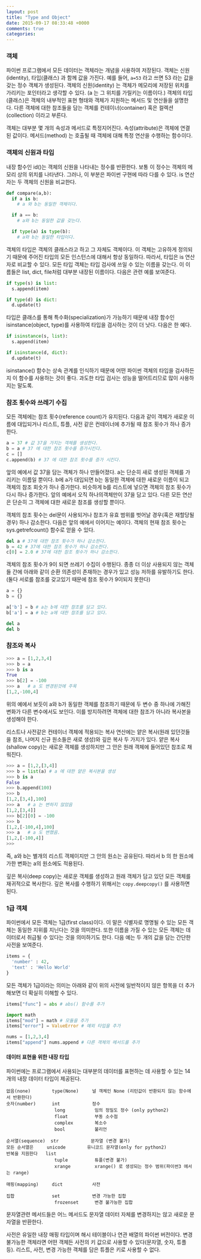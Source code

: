 ```yaml
---
layout: post
title: "Type and Object"
date: 2015-09-17 08:33:48 +0000
comments: true
categories: 
---
```


### 객체

파이썬 프로그램에서 모든 데이터는 객체라는 개념을 사용하여 저장된다. 객체는 신원(identity), 타입(클래스) 과 함께 값을 가진다. 예를 들어, `a=53` 라고 쓰면 53 라는 값을 갖는 정수 객체가 생성된다. 객체의 신원(identity) 는 객체가 메모리에 저장된 위치를 가리키는 포인터라고 생각할 수 있다. (a 는 그 위치를 가릴키는 이름이다.) 객체의 타입(클래스)은 객체의 내부적인 표현 형태와 객체가 지원하는 메서드 및 연산들을 설명한다. 다른 객체에 대한 참조들을 담는 객체를 컨테이너(container) 혹은 컬렉션(collection) 이라고 부른다.

객체는 대부분 몇 개의 속성과 메서드로 특정지어진다. 속성(attribute)은 객체에 연결된 값이다. 메서드(method) 는 호출될 때 객체에 대해 특정 연산을 수행하는 함수이다.

### 객체의 신원과 타입

내장 함수인 id()는 객체의 신원을 나타내는 정수를 반환한다. 보통 이 정수는 객체의 메모리 상의 위치를 나타낸다. 그러나, 이 부분은 파이썬 구현에 따라 다를 수 있다. is 연산자는 두 객체의 신원을 비교한다.

```python
def compare(a,b):
  if a is b:
    # a 와 b는 동일한 객체이다.

  if a == b:
    # a와 b는 동일한 값을 갖는다.

  if type(a) is type(b):
    # a와 b는 동일한 타입이다.

```

객체의 타입은 객체의 클래스라고 하고 그 자체도 객체이다. 이 객체는 고유하게 정의되기 때문에 주어진 타입의 모든 인스턴스에 대해서 항상 동일하다. 따라서, 타입은 is 연산자로 비교할 수 있다. 모든 타입 객체는 타입 검사에 쓰일 수 있는 이름을 갖는다. 이 이름들은 list, dict, file처럼 대부분 내장된 이름이다. 다음은 관련 예를 보여준다.

```python
if type(s) is list:
  s.append(item)

if type(d) is dict:
  d.update(t)
```

타입은 클래스를 통해 특수화(specialization)가 가능하기 때문에 내장 함수인 isinstance(object, type)를 사용하여 타입을 검사하는 것이 더 낫다. 다음은 한 예다.

```python
if isinstance(s, list):
  s.append(item)

if isinstance(d, dict):
  d.update(t)
```

isinstance() 함수는 상속 관계를 인식하기 때문에 어떤 파이썬 객체의 타입을 검사하든지 이 함수를 사용하는 것이 좋다. 과도한 타입 검사는 성능을 떨어트리므로 많이 사용하지는 말도록.

### 참조 횟수와 쓰레기 수집

모든 객체에는 참조 횟수(reference count)가 유지된다. 다음과 같이 객체가 새로운 이름에 대입되거나 리스트, 튜플, 사전 같은 컨테이너에 추가될 때 참조 횟수가 하나 증가한다.

```python
a = 37 # 값 37을 가지는 객체를 생성한다.
b = a # 37 에 대한 참조 횟수를 증가시킨다.
c = []
c.append(b) # 37 에 대한 참조 횟수를 증가 시킨다.
```
앞의 예에서 값 37을 담는 객체가 하나 만들어졌다. a는 단순히 새로 생성된 객체를 가리키는 이름일 뿐이다. b에 a가 대입되면 b는 동일한 객체에 대한 새로운 이름이 되고 객체의 참조 회숫가 하나 증가한다. 비슷하게 b를 리스트에 넣으면 객체의 참조 횟수가 다시 하나 증가한다. 앞의 예에서 오직 하나의객체만이 37을 담고 있다. 다른 모든 연산은 단순히 그 객체에 대한 새로운 참조를 생성할 뿐이다.

객체의 참조 횟수는 del문이 사용되거나 참조가 유효 범위를 벗어날 경우(혹은 재할당될 경우) 하나 감소한다. 다음은 앞의 예에서 이어지는 예이다. 객체의 현재 참조 횟수는 sys.getrefcount() 함수로 얻을 수 있다.

```python
del a # 37에 대한 참조 횟수가 하나 감소한다.
b = 42 # 37에 대한 참조 횟수가 하나 감소한다.
c[0] = 2.0 # 37에 대한 참조 횟수가 하나 감소한다.
```

객체의 참조 횟수가 9이 되면 쓰레기 수집이 수행된다. 종종 더 이상 사용되지 않는 객체들 간에 아래와 같이 순환 의존성이 존재하는 경우가 있고 성능 저하를 유발하기도 한다. (둘다 서로를 참조를 갖고있기 때문에 참조 횟수가 9이되지 못한다)

```python
a = {}
b = {}

a['b'] = b # a는 b에 대한 참조를 담고 있다.
b['a'] = a # b는 a에 대한 참조를 담고 있다.

del a
del b

```

### 참조와 복사

```python
>>> a = [1,2,3,4]
>>> b = a
>>> b is a
True
>>> b[2] = -100
>>> a   # a 도 변경된것에 주목
[1,2,-100,4]
```

위의 예에서 보듯이 a와 b가 동일한 객체를 참조하기 때문에 두 변수 중 하나에 가해진 변화가 다른 변수에서도 보인다. 이를 방지하려면 객체에 대한 참조가 아니라 복사본을 생성해야 한다.

리스트나 사전같은 컨테이너 객체에 적용되는 복사 연산에는 얕은 복사(원래 있던것들을 참조, 나머지 신규 원소들은 새로 생성)와 깊은 복사 두 가지가 있다. 얕은 복사(shallow copy)는 새로운 객체를 생성하지만 그 안은 원래 객체에 들어있던 참조로 채워진다.

```python
>>> a = [1,2,[3,4]]
>>> b = list(a) # a 에 대한 얕은 복사본을 생성
>>> b is a
False
>>> b.append(100)
>>> b
[1,2,[3,4],100]
>>> a   # a 는 변하지 않았음
[1,2,[3,4]]
>>> b[2][0] = -100
>>> b
[1,2,[-100,4],100]
>>> a   # a 도 변했음.
[1,2,[-100,4]]
>>>
```

즉, a와 b는 별개의 리스트 객체이지만 그 안의 원소는 공유된다. 따라서 b 의 한 원소에 가한 변화는 a의 원소에도 적용된다.

깊은 복사(deep copy)는 새로운 객체를 생성하고 원래 객체가 담고 있던 모든 객체를 재귀적으로 복사한다. 깊은 복사를 수행하기 위해서는 `copy.deepcopy()` 를 사용하면 된다.

### 1급 객체

파이썬에서 모든 객체는 1급(first class)이다. 이 말은 식별자로 명명될 수 있는 모든 객체는 동일한 지위를 지닌다는 것을 의미한다. 또한 이름을 가질 수 있는 모든 객체는 데이터로서 취급될 수 있다는 것을 의미하기도 한다. 다음 예는 두 개의 값을 담는 간단한 사전을 보여준다.

```python
items = {
  'number' : 42,
  'text' : 'Hello World'
}
```

모든 객체가 1급이라는 의미는 아래와 같이 위의 사전에 일반적이지 않은 항목을 더 추가해보면 더 확실히 이해할 수 있다.

```python
items["func"] = abs # abs() 함수를 추가

import math
items["mod"] = math # 모듈을 추가
items["error"] = ValueError # 예외 타입을 추가

nums = [1,2,3,4]
items["append"] nums.append # 다른 객체의 메서드를 추가

```

#### 데이터 표현을 위한 내장 타입

파이썬에는 프로그램에서 사용되는 대부분의 데이터를 표현하는 데 사용할 수 있는 14개의 내장 데이터 타입이 제공된다.

```
없음(none)        type(None)     널 객체인 None (리턴값이 반환되지 않는 함수에서 반환한다)
숫자(number)      int            정수
                  long           임의 정밀도 정수 (only python2)
                  float          부동 소수점
                  complex        복소수
                  bool           불리언

순서열(sequence)  str            문자열 (변경 불가)
모든 순서열은     unicode        유니코드 문자열(only for python2)
반복을 지원한다   list
                  tuple          튜플(변경 불가)
                  xrange         xrange() 로 생성되는 정수 범위(파이썬3 에서는 range)

매핑(mapping)     dict           사전

집합              set            변경 가능한 집합
                  frozenset      변경 불가능한 집합

```

문자열관련 메서드들은 어느 메서드도 문자열 데이터 자체를 변경하지는 않고 새로운 문자열을 반환한다.

사전은 유일한 내장 매핑 타입이며 해시 테이블이나 연관 배열의 파이썬 버전이다. 변경 불가능한 객체라면 어떤 객체든 사전의 키 값으로 사용할 수 있다(문자열, 숫자, 튜플 등). 리스트, 사전, 변경 가능한 객체를 담은 튜플은 키로 사용할 수 없다.





